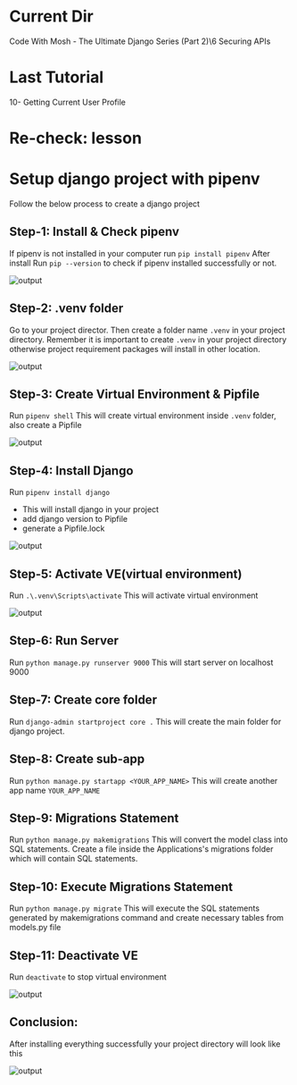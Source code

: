 # Current Dir
Code With Mosh - The Ultimate Django Series (Part 2)\6 Securing APIs
# Last Tutorial
10- Getting Current User Profile

# Re-check: lesson


# Setup django project with pipenv
Follow the below process to create a django project
## Step-1: Install & Check pipenv

If pipenv is not installed in your computer run `pip install pipenv`
After install Run `pip --version` to check if pipenv installed successfully or not.

![output](https://i.ibb.co/tK5p6Bg/1.png)

## Step-2: .venv folder

Go to your project director. Then create a folder name `.venv` in your project directory.
Remember it is important to create `.venv` in your project directory otherwise project requirement packages will install in other location.

![output](https://i.ibb.co/z6XbBmq/2.png)

## Step-3: Create Virtual Environment & Pipfile

Run `pipenv shell`
This will create virtual environment inside `.venv` folder, also create a Pipfile

![output](https://i.ibb.co/zf4kNH8/3.png)

## Step-4: Install Django

Run `pipenv install django`

- This will install django in your project
- add django version to Pipfile
- generate a Pipfile.lock

![output](https://i.ibb.co/hCQYH90/4.png)

## Step-5: Activate VE(virtual environment)

Run `.\.venv\Scripts\activate`
This will activate virtual environment

![output](https://i.ibb.co/DVyrsrJ/5.png)

## Step-6: Run Server

Run `python manage.py runserver 9000`
This will start server on localhost 9000

## Step-7: Create core folder 

Run `django-admin startproject core .`
This will create the main folder for django project.

## Step-8: Create sub-app

Run `python manage.py startapp <YOUR_APP_NAME>`
This will create another app name `YOUR_APP_NAME`

## Step-9: Migrations Statement

Run `python manage.py makemigrations`
This will convert the model class into SQL statements. Create a file inside the Applications's migrations folder which will contain SQL statements.

## Step-10: Execute Migrations Statement

Run `python manage.py migrate`
This will execute the SQL statements generated by makemigrations command and create necessary tables from models.py file

## Step-11: Deactivate VE

Run `deactivate` to stop virtual environment

![output](https://i.ibb.co/MgmsjVs/6.png)

## Conclusion:

After installing everything successfully your project directory will look like this

![output](https://i.ibb.co/R3znwSQ/7.png)

